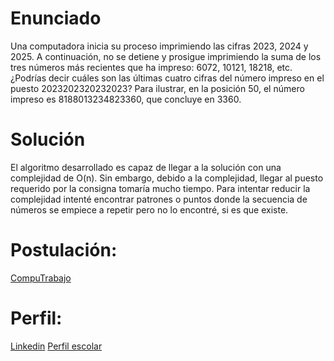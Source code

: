 # Enunciado
Una computadora inicia su proceso imprimiendo las cifras 2023, 2024 y 2025. 
A continuación, no se detiene y prosigue imprimiendo la suma de los tres números más recientes que ha impreso: 6072, 10121, 18218, etc. 
¿Podrías decir cuáles son las últimas cuatro cifras del número impreso en el puesto 2023202320232023? 
Para ilustrar, en la posición 50, el número impreso es 8188013234823360, que concluye en 3360.

# Solución
El algoritmo desarrollado es capaz de llegar a la solución con una complejidad de O(n).
Sin embargo, debido a la complejidad, llegar al puesto requerido por la consigna tomaría mucho tiempo.
Para intentar reducir la complejidad intenté encontrar patrones o puntos donde la secuencia de números se empiece a repetir pero no lo encontré, si es que existe.

# Postulación:
[CompuTrabajo](https://ar.computrabajo.com/ofertas-de-trabajo/oferta-de-trabajo-de-programadores-en-bariloche-82BCA48CE5572CBC61373E686DCF3405)

# Perfil:
[Linkedin](www.linkedin.com/in/francisco-califano-277a71284)
[Perfil escolar](https://github.com/CalifanoFrancisco)
